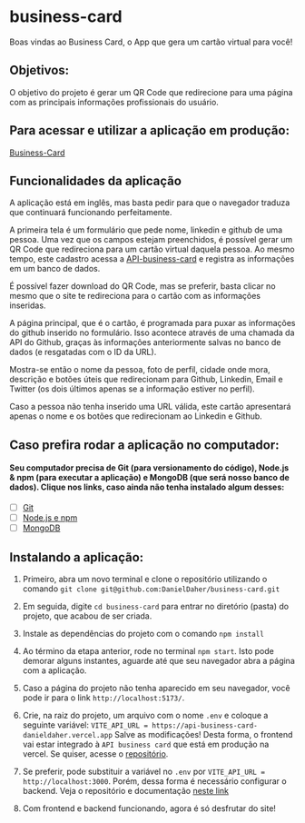 # business-card
Boas vindas ao Business Card, o App que gera um cartão virtual para você!

## Objetivos:

O objetivo do projeto é gerar um QR Code que redirecione para uma página com as principais informações profissionais do usuário.

## Para acessar e utilizar a aplicação em produção:
[Business-Card](https://business-card-danieldaher.vercel.app/)

## Funcionalidades da aplicação

A aplicação está em inglês, mas basta pedir para que o navegador traduza que continuará funcionando perfeitamente.

A primeira tela é um formulário que pede nome, linkedin e github de uma pessoa. Uma vez que os campos estejam preenchidos, é possível gerar um QR Code que redireciona para um cartão virtual daquela pessoa. Ao mesmo tempo, este cadastro acessa a [API-business-card](https://github.com/DanielDaher/API-business-card) e registra as informações em um banco de dados. 

É possível fazer download do QR Code, mas se preferir, basta clicar no mesmo que o site te redireciona para o cartão com as informações inseridas.

A página principal, que é o cartão, é programada para puxar as informações do github inserido no formulário. Isso acontece através de uma chamada da API do Github, graças às informações anteriormente salvas no banco de dados (e resgatadas com o ID da URL). 

Mostra-se então o nome da pessoa, foto de perfil, cidade onde mora, descrição e botões úteis que redirecionam para Github, Linkedin, Email e Twitter (os dois últimos apenas se a informação estiver no perfil).

Caso a pessoa não tenha inserido uma URL válida, este cartão apresentará apenas o nome e os botões que redirecionam ao Linkedin e Github.

## Caso prefira rodar a aplicação no computador:

#### Seu computador precisa de Git (para versionamento do código), Node.js & npm (para executar a aplicação) e MongoDB (que será nosso banco de dados). Clique nos links, caso ainda não tenha instalado algum desses:

 - [ ] [Git](https://git-scm.com/book/en/v2/Getting-Started-Installing-Git)
 - [ ] [Node.js e npm](https://docs.npmjs.com/downloading-and-installing-node-js-and-npm)
 - [ ] [MongoDB](https://docs.mongodb.com/manual/installation/)

## Instalando a aplicação:

1. Primeiro, abra um novo terminal e clone o repositório utilizando o comando 
`git clone git@github.com:DanielDaher/business-card.git`

2. Em seguida, digite `cd business-card` para entrar no diretório (pasta) do projeto, que acabou de ser criada.

3. Instale as dependências do projeto com o comando `npm install`

4. Ao término da etapa anterior, rode no terminal `npm start`. Isto pode demorar alguns instantes, aguarde até que seu navegador abra a página com a aplicação.

5. Caso a página do projeto não tenha aparecido em seu navegador, você pode ir para o link `http://localhost:5173/`.

6. Crie, na raiz do projeto, um arquivo com o nome `.env` e coloque a seguinte variável: `VITE_API_URL = https://api-business-card-danieldaher.vercel.app` Salve as modificações! Desta forma, o frontend vai estar integrado à `API business card` que está em produção na vercel. Se quiser, acesse o [repositório](https://github.com/DanielDaher/API-business-card).

8. Se preferir, pode substituir a variável no `.env` por `VITE_API_URL = http://localhost:3000`. Porém, dessa forma é necessário configurar o backend. Veja o repositório e documentação [neste link](https://github.com/DanielDaher/API-business-card)

8. Com frontend e backend funcionando, agora é só desfrutar do site!
